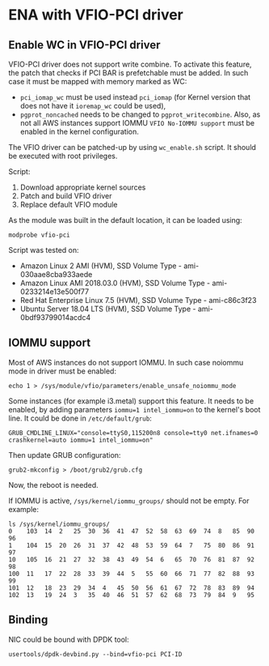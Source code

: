 ENA with VFIO-PCI driver
========================

Enable WC in VFIO-PCI driver
----------------------------
VFIO-PCI driver does not support write combine.
To activate this feature, the patch that checks if PCI BAR is prefetchable must
be added.
In such case it must be mapped with memory marked as WC:
 * `pci_iomap_wc` must be used instead `pci_iomap`
    (for Kernel version that does not have it `ioremap_wc` could be used),
 * `pgprot_noncached` needs to be changed to `pgprot_writecombine`.
Also, as not all AWS instances support IOMMU
`VFIO No-IOMMU support` must be enabled in the kernel configuration.

The VFIO driver can be patched-up by using `wc_enable.sh` script.
It should be executed with root privileges.

Script:
1. Download appropriate kernel sources
1. Patch and build VFIO driver
1. Replace default VFIO module

As the module was built in the default location, it can be loaded using:
```
modprobe vfio-pci
```

Script was tested on:
  * Amazon Linux 2 AMI (HVM), SSD Volume Type - ami-030aae8cba933aede
  * Amazon Linux AMI 2018.03.0 (HVM), SSD Volume Type - ami-0233214e13e500f77
  * Red Hat Enterprise Linux 7.5 (HVM), SSD Volume Type - ami-c86c3f23
  * Ubuntu Server 18.04 LTS (HVM), SSD Volume Type - ami-0bdf93799014acdc4

IOMMU support
-------------
Most of AWS instances do not support IOMMU.
In such case noiommu mode in driver must be enabled:
```
echo 1 > /sys/module/vfio/parameters/enable_unsafe_noiommu_mode
```

Some instances (for example i3.metal) support this feature.
It needs to be enabled, by adding parameters `iommu=1 intel_iommu=on`
to the kernel's boot line. It could be done in `/etc/default/grub`:
```
GRUB_CMDLINE_LINUX="console=ttyS0,115200n8 console=tty0 net.ifnames=0 crashkernel=auto iommu=1 intel_iommu=on"
```
Then update GRUB configuration:
```
grub2-mkconfig > /boot/grub2/grub.cfg
```
Now, the reboot is needed.

If IOMMU is active, `/sys/kernel/iommu_groups/` should not be empty.
For example:
```
ls /sys/kernel/iommu_groups/
0    103  14  2   25  30  36  41  47  52  58  63  69  74  8   85  90  96
1    104  15  20  26  31  37  42  48  53  59  64  7   75  80  86  91  97
10   105  16  21  27  32  38  43  49  54  6   65  70  76  81  87  92  98
100  11   17  22  28  33  39  44  5   55  60  66  71  77  82  88  93  99
101  12   18  23  29  34  4   45  50  56  61  67  72  78  83  89  94
102  13   19  24  3   35  40  46  51  57  62  68  73  79  84  9   95
```

Binding
-------
NIC could be bound with DPDK tool:
```
usertools/dpdk-devbind.py --bind=vfio-pci PCI-ID
```
